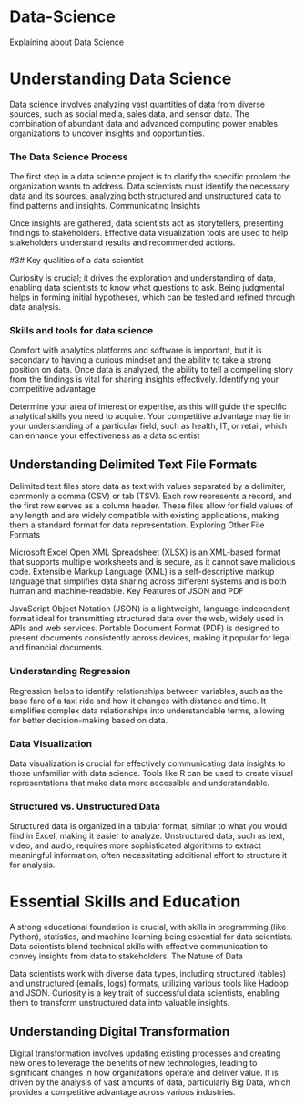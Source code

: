 # Data-Science
Explaining about Data Science 

# Understanding Data Science

Data science involves analyzing vast quantities of data from diverse sources, such as social media, sales data, and sensor data.
The combination of abundant data and advanced computing power enables organizations to uncover insights and opportunities.

### The Data Science Process

The first step in a data science project is to clarify the specific problem the organization wants to address.
Data scientists must identify the necessary data and its sources, analyzing both structured and unstructured data to find patterns and insights.
Communicating Insights

Once insights are gathered, data scientists act as storytellers, presenting findings to stakeholders.
Effective data visualization tools are used to help stakeholders understand results and recommended actions.

#3# Key qualities of a data scientist

Curiosity is crucial; it drives the exploration and understanding of data, enabling data scientists to know what questions to ask.
Being judgmental helps in forming initial hypotheses, which can be tested and refined through data analysis.

 ### Skills and tools for data science

Comfort with analytics platforms and software is important, but it is secondary to having a curious mindset and the ability to take a strong position on data.
Once data is analyzed, the ability to tell a compelling story from the findings is vital for sharing insights effectively.
Identifying your competitive advantage

Determine your area of interest or expertise, as this will guide the specific analytical skills you need to acquire.
Your competitive advantage may lie in your understanding of a particular field, such as health, IT, or retail, which can enhance your effectiveness as a data scientist

## Understanding Delimited Text File Formats

Delimited text files store data as text with values separated by a delimiter, commonly a comma (CSV) or tab (TSV). Each row represents a record, and the first row serves as a column header.
These files allow for field values of any length and are widely compatible with existing applications, making them a standard format for data representation.
Exploring Other File Formats

Microsoft Excel Open XML Spreadsheet (XLSX) is an XML-based format that supports multiple worksheets and is secure, as it cannot save malicious code.
Extensible Markup Language (XML) is a self-descriptive markup language that simplifies data sharing across different systems and is both human and machine-readable.
Key Features of JSON and PDF

JavaScript Object Notation (JSON) is a lightweight, language-independent format ideal for transmitting structured data over the web, widely used in APIs and web services.
Portable Document Format (PDF) is designed to present documents consistently across devices, making it popular for legal and financial documents.

### Understanding Regression

Regression helps to identify relationships between variables, such as the base fare of a taxi ride and how it changes with distance and time.
It simplifies complex data relationships into understandable terms, allowing for better decision-making based on data.

### Data Visualization

Data visualization is crucial for effectively communicating data insights to those unfamiliar with data science.
Tools like R can be used to create visual representations that make data more accessible and understandable.

### Structured vs. Unstructured Data

Structured data is organized in a tabular format, similar to what you would find in Excel, making it easier to analyze.
Unstructured data, such as text, video, and audio, requires more sophisticated algorithms to extract meaningful information, often necessitating additional effort to structure it for analysis.

# Essential Skills and Education

A strong educational foundation is crucial, with skills in programming (like Python), statistics, and machine learning being essential for data scientists.
Data scientists blend technical skills with effective communication to convey insights from data to stakeholders.
The Nature of Data

Data scientists work with diverse data types, including structured (tables) and unstructured (emails, logs) formats, utilizing various tools like Hadoop and JSON.
Curiosity is a key trait of successful data scientists, enabling them to transform unstructured data into valuable insights.

## Understanding Digital Transformation

Digital transformation involves updating existing processes and creating new ones to leverage the benefits of new technologies, leading to significant changes in how organizations operate and deliver value.
It is driven by the analysis of vast amounts of data, particularly Big Data, which provides a competitive advantage across various industries.

